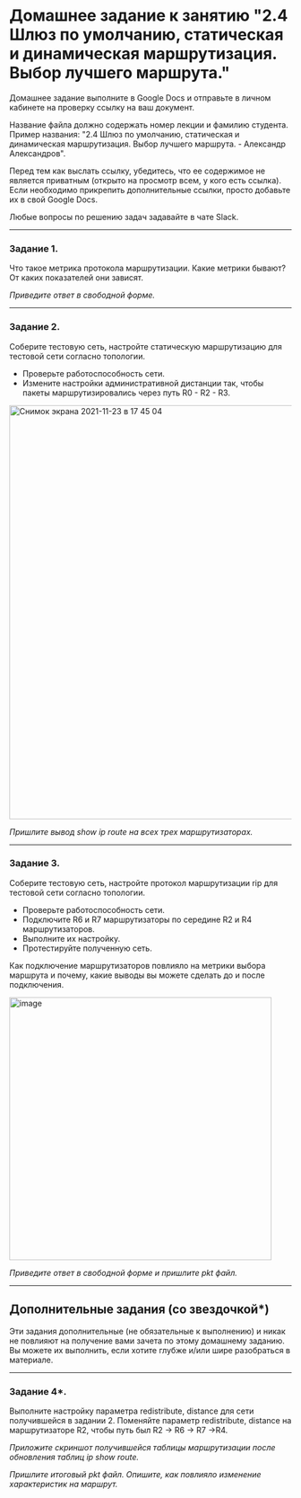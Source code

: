 # Домашнее задание к занятию "2.4	Шлюз по умолчанию, статическая и динамическая маршрутизация. Выбор лучшего маршрута."

Домашнее задание выполните в Google Docs и отправьте в личном кабинете на проверку ссылку на ваш документ.

Название файла должно содержать номер лекции и фамилию студента. Пример названия: "2.4	Шлюз по умолчанию, статическая и динамическая маршрутизация. Выбор лучшего маршрута. - Александр Александров".

Перед тем как выслать ссылку, убедитесь, что ее содержимое не является приватным (открыто на просмотр всем, у кого есть ссылка). Если необходимо прикрепить дополнительные ссылки, просто добавьте их в свой Google Docs.

Любые вопросы по решению задач задавайте в чате Slack.

---

### Задание 1.

Что такое метрика протокола маршрутизации. Какие метрики бывают? От каких показателей они зависят. 

*Приведите ответ в свободной форме.*

---

### Задание 2.

Соберите тестовую сеть, настройте статическую маршрутизацию для тестовой сети согласно топологии. 

-	Проверьте работоспособность сети. 
-	Измените настройки административной дистанции так, чтобы пакеты маршрутизировались через путь R0 - R2 - R3.

<img width="737" alt="Снимок экрана 2021-11-23 в 17 45 04" src="https://user-images.githubusercontent.com/73060384/143046501-32c03615-6ea6-4bd8-a925-5ad11234b65a.png">

*Пришлите вывод show ip route на всех трех маршрутизаторах.*

---

### Задание 3.

Соберите тестовую сеть, настройте протокол маршрутизации rip для тестовой сети согласно топологии. 

-	Проверьте работоспособность сети. 
-	Подключите R6 и R7 маршрутизаторы по середине R2 и R4 маршрутизаторов. 
-	Выполните их настройку. 
-	Протестируйте полученную сеть. 

Как подключение маршрутизаторов повлияло на метрики выбора маршрута и почему, какие выводы вы можете сделать до и после подключения.

<img width="468" alt="image" src="https://user-images.githubusercontent.com/73060384/142831858-71671547-a415-4d74-bb09-469de2367f4a.png">

*Приведите ответ в свободной форме и пришлите pkt файл.*

---

## Дополнительные задания (со звездочкой*)

Эти задания дополнительные (не обязательные к выполнению) и никак не повлияют на получение вами зачета по этому домашнему заданию. Вы можете их выполнить, если хотите глубже и/или шире разобраться в материале.

---

### Задание 4*.

Выполните настройку параметра redistribute, distance для сети получившейся в задании 2. Поменяйте параметр redistribute, distance на маршрутизаторе R2, чтобы путь был R2 -> R6 -> R7 ->R4. 

*Приложите скриншот получившейся таблицы маршрутизации после обновления таблиц ip show route.*

*Пришлите итоговый pkt файл. Опишите, как повлияло изменение характеристик на маршрут.*

